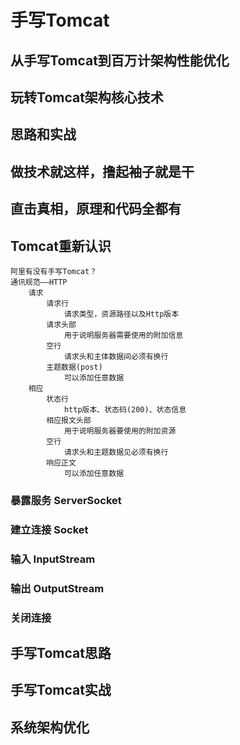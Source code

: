 # 手写Tomcat

## 从手写Tomcat到百万计架构性能优化

## 玩转Tomcat架构核心技术

## 思路和实战

## 做技术就这样，撸起袖子就是干

## 直击真相，原理和代码全都有

## Tomcat重新认识

    阿里有没有手写Tomcat？
    通讯规范——HTTP
        请求
            请求行
                请求类型，资源路径以及Http版本
            请求头部
                用于说明服务器需要使用的附加信息
            空行
                请求头和主体数据间必须有换行
            主题数据(post)
                可以添加任意数据
        相应
            状态行
                http版本、状态码(200)、状态信息
            相应报文头部
                用于说明服务器要使用的附加资源
            空行
                请求头和主题数据见必须有换行
            响应正文
                可以添加任意数据
    
### 暴露服务 ServerSocket

### 建立连接 Socket

### 输入 InputStream

### 输出 OutputStream

### 关闭连接

## 手写Tomcat思路

## 手写Tomcat实战

## 系统架构优化